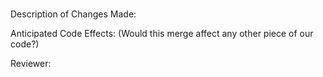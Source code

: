 #

Description of Changes Made: 

Anticipated Code Effects: 
(Would this merge affect any other piece of our code?)

Reviewer: 

